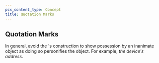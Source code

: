 ```yaml
---
pcx_content_type: Concept
title: Quotation Marks
---
```


## Quotation Marks

In general, avoid the 's construction to show possession by an inanimate object as doing so personifies the object. For example, *the device's address*.

